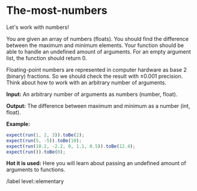 # The-most-numbers

Let's work with numbers!

You are given an array of numbers (floats). You should find the difference between the maximum and minimum elements. Your function should be able to handle an undefined amount of arguments. For an empty argument list, the function should return 0.

Floating-point numbers are represented in computer hardware as base 2 (binary) fractions. So we should check the result with ±0.001 precision.
Think about how to work with an arbitrary number of arguments.

**Input:** An arbitrary number of arguments as numbers (number, float).

**Output:** The difference between maximum and minimum as a number (int, float).

**Example:**

```javascript
expect(run(1, 2, 3)).toBe(2);
expect(run(5, -5)).toBe(10);
expect(run(10.2, -2.2, 0, 1.1, 0.5)).toBe(12.4);
expect(run()).toBe(0);
```

**Hot it is used:** Here you will learn about passing an undefined amount of arguments to functions.

/label level::elementary
